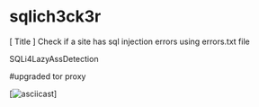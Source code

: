 # sqlich3ck3r
[ Title ] Check if a site has sql injection errors using errors.txt file 

SQLi4LazyAssDetection 

#upgraded tor proxy

[![asciicast](https://asciinema.org/a/dQDAow1lHGTCAS0liMyVIxnwL.svg)]
 
 
